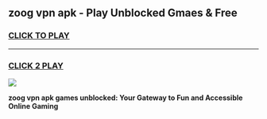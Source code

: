 
## zoog vpn apk - Play Unblocked Gmaes & Free
<h3>
<a href="https://premium.freeplayer.one?title=zoog_vpn_apk&ref=19F">CLICK TO PLAY</a></h3>
<hr>

<h3>
<a href="https://premium.freeplayer.one?title=zoog_vpn_apk&ref=19F">CLICK 2 PLAY</a>
  
</h3>

<a href="https://premium.freeplayer.one?title=zoog_vpn_apk&ref=19F/"><img src="https://clearcache.store/games.png"></a>


**zoog vpn apk games unblocked: Your Gateway to Fun and Accessible Online Gaming**
